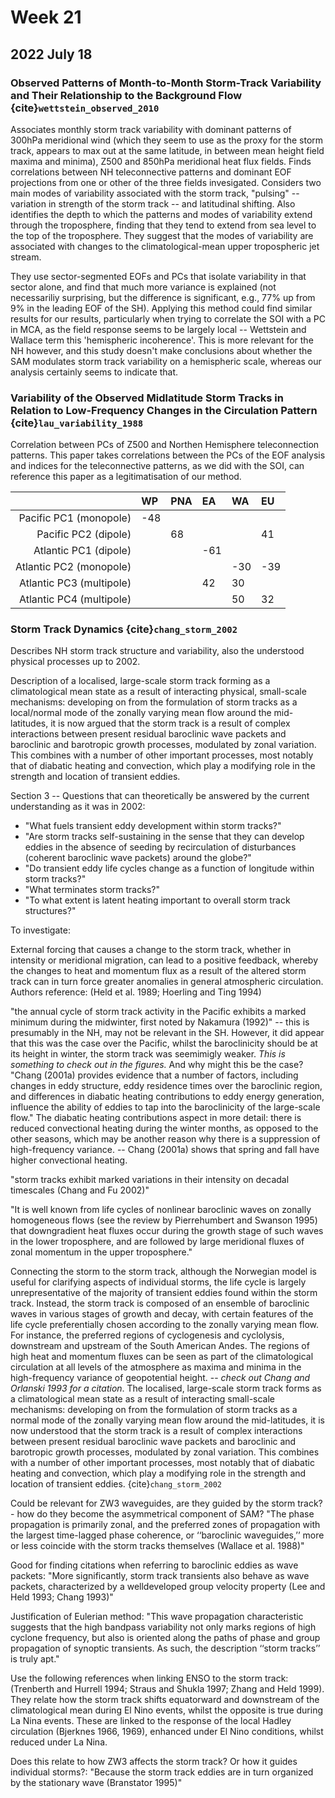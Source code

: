 # Week 21

## 2022 July 18

### Observed Patterns of Month-to-Month Storm-Track Variability and Their Relationship to the Background Flow {cite}`wettstein_observed_2010`

Associates monthly storm track variability with dominant patterns of 300hPa meridional wind (which they seem to use as the proxy for the storm track, appears to max out at the same latitude, in between mean height field maxima and minima), Z500 and 850hPa meridional heat flux fields. Finds correlations between NH teleconnective patterns and dominant EOF projections from one or other of the three fields invesigated. Considers two main modes of variability associated with the storm track, "pulsing" -- variation in strength of the storm track -- and latitudinal shifting. Also identifies the depth to which the patterns and modes of variability extend through the troposphere, finding that they tend to extend from sea level to the top of the troposphere. They suggest that the modes of variability are associated with changes to the climatological-mean upper tropospheric jet stream.

They use sector-segmented EOFs and PCs that isolate variability in that sector alone, and find that much more variance is explained (not necessariliy surprising, but the difference is significant, e.g., 77% up from 9% in the leading EOF of the SH). Applying this method could find similar results for our results, particularly when trying to correlate the SOI with a PC in MCA, as the field response seems to be largely local -- Wettstein and Wallace term this 'hemispheric incoherence'. This is more relevant for the NH however, and this study doesn't make conclusions about whether the SAM modulates storm track variability on a hemispheric scale, whereas our analysis certainly seems to indicate that.

### Variability of the Observed Midlatitude Storm Tracks in Relation to Low-Frequency Changes in the Circulation Pattern {cite}`lau_variability_1988`

Correlation between PCs of Z500 and Northen Hemisphere teleconnection patterns. This paper takes correlations between the PCs of the EOF analysis and indices for the teleconnective patterns, as we did with the SOI, can reference this paper as a legitimatisation of our method.

|  | WP | PNA | EA | WA | EU |
| --: | :-- | :-- | :-- |  :-- | :-- | 
| Pacific PC1 (monopole) | -48 | | | | |
| Pacific PC2 (dipole) | | 68 | | | 41 |
| Atlantic PC1 (dipole) | | | -61 | | |
| Atlantic PC2 (monopole) | | | |-30 | -39 |
| Atlantic PC3 (multipole) | | | 42 | 30 | |
| Atlantic PC4 (multipole) | | | | 50 | 32 |

### Storm Track Dynamics {cite}`chang_storm_2002`

Describes NH storm track structure and variability, also the understood physical processes up to 2002. 

Description of a localised, large-scale storm track forming as a climatological mean state as a result of interacting physical, small-scale mechanisms: developing on from the formulation of storm tracks as a local/normal mode of the zonally varying mean flow around the mid-latitudes, it is now argued that the storm track is a result of complex interactions between present residual baroclinic wave packets and baroclinic and barotropic growth processes, modulated by zonal variation. This combines with a number of other important processes, most notably that of diabatic heating and convection, which play a modifying role in the strength and location of transient eddies.

Section 3 -- Questions that can theoretically be answered by the current understanding as it was in 2002:
- "What fuels transient eddy development within storm tracks?"
- "Are storm tracks self-sustaining in the sense that they can develop eddies in the absence of seeding by recirculation of disturbances (coherent baroclinic wave packets) around the globe?"
- "Do transient eddy life cycles change as a function of longitude within storm tracks?" 
- "What terminates storm tracks?"
- "To what extent is latent heating important to overall storm track structures?"


To investigate:

External forcing that causes a change to the storm track, whether in intensity or meridional migration, can lead to a positive feedback, whereby the changes to heat and momentum flux as a result of the altered storm track can in turn force greater anomalies in general atmospheric circulation. Authors reference: (Held et al. 1989; Hoerling and Ting 1994)

"the annual cycle of storm track activity in the Pacific exhibits a marked minimum during the midwinter, first noted by Nakamura (1992)" -- this is presumably in the NH, may not be relevant in the SH. However, it did appear that this was the case over the Pacific, whilst the baroclinicity should be at its height in winter, the storm track was seemimigly weaker. _This is something to check out in the figures._ And why might this be the case? "Chang (2001a) provides evidence that a number of factors, including changes in eddy structure, eddy residence times over the baroclinic region, and differences in diabatic heating contributions to eddy energy generation, influence the ability of eddies to tap into the baroclinicity of the large-scale flow." The diabatic heating contributions aspect in more detail: there is reduced convectional heating during the winter months, as opposed to the other seasons, which may be another reason why there is a suppression of high-frequency variance. -- Chang (2001a) shows that spring and fall have higher convectional heating.

"storm tracks exhibit marked variations in their intensity on decadal timescales (Chang and Fu 2002)"

"It is well known from life cycles of nonlinear baroclinic waves on zonally homogeneous flows (see the review by Pierrehumbert and Swanson 1995) that downgradient heat fluxes occur during the growth stage of such waves in the lower troposphere, and are followed by large meridional fluxes of zonal momentum in the upper troposphere."

Connecting the storm to the storm track, although the Norwegian model is useful for clarifying aspects of individual storms, the life cycle is largely unrepresentative of the majority of transient eddies found within the storm track. Instead, the storm track is composed of an ensemble of baroclinic waves in various stages of growth and decay, with certain features of the life cycle preferentially chosen according to the zonally varying mean flow. For instance, the preferred regions of cyclogenesis and cyclolysis, downstream and upstream of the South American Andes. The regions of high heat and momentum fluxes can be seen as part of the climatological circulation at all levels of the atmosphere as maxima and minima in the high-frequency variance of geopotential height. -- _check out Chang and Orlanski 1993 for a citation_. The localised, large-scale storm track forms as a climatological mean state as a result of interacting small-scale mechanisms: developing on from the formulation of storm tracks as a normal mode of the zonally varying mean flow around the mid-latitudes, it is now understood that the storm track is a result of complex interactions between present residual baroclinic wave packets and baroclinic and barotropic growth processes, modulated by zonal variation. This combines with a number of other important processes, most notably that of diabatic heating and convection, which play a modifying role in the strength and location of transient eddies. {cite}`chang_storm_2002`

Could be relevant for ZW3 waveguides, are they guided by the storm track? - how do they become the asymmetrical component of SAM?
"The phase propagation is primarily zonal, and the preferred zones of propagation with the largest time-lagged phase coherence, or ‘‘baroclinic waveguides,’’ more or less coincide with the storm tracks themselves (Wallace et al. 1988)"

Good for finding citations when referring to baroclinic eddies as wave packets:
"More significantly, storm track transients also behave as wave packets, characterized by a welldeveloped group velocity property (Lee and Held 1993; Chang 1993)"

Justification of Eulerian method:
"This wave propagation characteristic suggests that the high bandpass variability not only marks regions of high cyclone frequency, but also is oriented along the paths of phase and group propagation of synoptic transients. As such, the description ‘‘storm tracks’’ is truly apt."

Use the following references when linking ENSO to the storm track: (Trenberth and Hurrell 1994; Straus and Shukla 1997; Zhang and Held 1999). They relate how the storm track shifts equatorward and downstream of the climatological mean during El Nino events, whilst the opposite is true during La Nina events. These are linked to the response of the local Hadley circulation (Bjerknes 1966, 1969), enhanced under El Nino conditions, whilst reduced under La Nina.

Does this relate to how ZW3 affects the storm track? Or how it guides individual storms?: "Because the storm track eddies are in turn organized by the stationary wave (Branstator 1995)"
